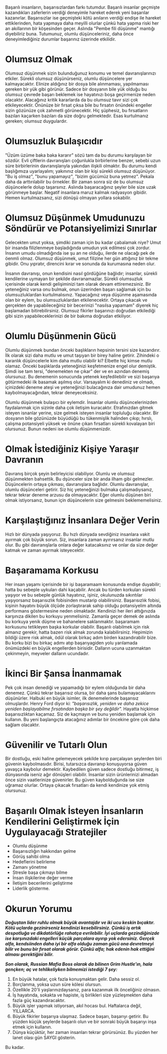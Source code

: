 Başarılı insanların, başarısızlardan farkı tutumdur.
Başarılı insanlar geçmişte kazandıkları zaferlerin verdiği deneyimle hareket ederek yeni başarılar kazanırlar.
Başarısızlar ise geçmişteki kötü anıların verdiği endişe ile hareket ettiklerinden, hata yapmaya daha meyilli olurlar çünkü hata yapma riski her an akıllarının bir köşesinden geçer.
Aslında "Pembe fili düşünme" mantığı diyebiliriz buna.
Tutumunuz, olumlu düşünceleriniz, daha önce deneyimlediğiniz durumlar başarınız üzerinde etkilidir.

# Olumsuz Olmak
Olumsuz düşünmek sizin bulunduğunuz konumu ve temel davranışlarınızı etkiler.
Sürekli olumsuz düşünürseniz, olumlu düşüncelere yer kalmayacaktır.
Elinize aldığınız bir dosya bile alınmaması, yapılmaması gereken bir yük gibi görünür.
Sadece bir dosyanın bile yük olduğu bu olumsuz çevrede başarı beklemek ise hayatınızı boşa geçirmenize neden olacaktır.
Alacağınız kritik kararlarda da bu olumsuz tavır sizi çok etkileyecektir.
Önünüze bir fırsat çıksa bile bu fırsatın önündeki engeller sizin gözünüze çok zahmetli görünecektir.
Hiç şüphesiz, bu fırsatların bazıları kaçarken bazıları da size doğru gelmektedir.
Esas kurtulmanız gereken; olumsuz duygulardır.

# Olumsuzluk Bulaşıcıdır
"Üzüm üzüme baka baka kararır" sözü tam da bu durumu karşılayan bir sözdür.
Evli çiftlerin davranışları çoğunlukla birbirlerine benzer, sebebi uzun süre birbirlerinin davranışlarıyla yakından ilişkili olmaktır.
Bu durumu kendi başlığımıza uyarlayalım; yakınınız olan bir kişi sürekli olumsuz düşünüyor.
"Bu iş olmaz", "bunu yapamayız", "bizim gücümüz buna yetmez".
Pekala daha da arttırılabilir bu örnekler.
Bir zaman sonra siz de bu olumsuz düşüncelerle dolup taşarsınız.
Aslında başaracağınız şeyler bile size uzak görünmeye başlar.
Negatif insanlara maruz kalmak radyasyon gibidir.
Hemen kurtulmazsanız, sizi dönüşü olmayan yollara sokabilir.

# Olumsuz Düşünmek Umudunuzu Söndürür ve Potansiyelimizi Sınırlar
Gelecekten umut yoksa, şimdiki zaman için bu kadar çabalamak niye?
Umut bir insanda filizlenmeye başladığında umudun yok edilmesi çok zordur.
İnsanın umudu olmadığında ise şu an ne olduğu, ilerde ne olacağı pek de öenmli olmaz.
Olumsuz düşünmek, umut filizine her gün attığınız bir tekme gibidir.
Onu yıpratır, direncini kırar ve sonunda da kurumasına neden olur.

İnsanın davranışı, onun kendisini nasıl gördüğüne bağlıdır; insanlar, sürekli kendilerine uymayan bir şekilde davranamazlar.
Sürekli olumsuzluk içerisinde olarak kendi gelişiminizi tam olarak devam ettiremezsiniz.
Bir yeteneğiniz varsa onu bulmak, onun üzerinden başarı sağlamak için bu olumsuzluklardan kurtulmalısınız.
Yapacağınız veya düşünme aşamasında olan bir eylem, bu olumsuzluklardan etkilenecektir.
Ortaya çıkacak ve gerçekten de yapabileceğiniz bir becerinizi "nasılsa yapamam" diyerek hiç başlamadan bitirebilirsiniz.
Olumsuz fikirler başarınızı doğrudan etkilediği gibi sizin yapabileceklerinizi de bir bakıma doğrudan etkiliyor.

# Olumlu Düşünmenin Gücü
Olumlu düşünmek bundan önceki başlıkların hepsinin tersini size kazandırır.
İlk olarak sizi daha mutlu ve umut taşıyan bir birey haline getirir.
Zihindeki o karanlık düşüncelerle kim daha mutlu olabilir ki?
Elbette hiç kimse mutlu olamaz.
Önceki başlıklarda yeteneğinizi keşfetmenize engel olur demiştik.
Şimdi ise tam tersi, "denemekten ne çıkar" der ve en azından denemiş olursunuz.
Bu denemenin sonucunda yetenek keşfedilebilir ve sizi başarıya götürmedeki ilk basamak aşılmış olur.
Varsayalım ki denediniz ve olmadı, içinizdeki deneme ateşi ve yeteneğinizi bulacağınıza dair umudunuz hemen kaybolmayacağından, tekrar deneyeceksiniz.

Olumlu düşünmek bulaşıcı bir eylemdir.
İnsanlar olumlu düşüncelerinizden faydalanmak için sizinle daha çok iletişim kuracaktır.
Etrafınızdan gitmek isteyen isnanlar yerine, size gelmek isteyen insanlar topluluğu olacaktır.
Bir dosyanın bile gözünüzde büyüdüğü bu tükenmişlik halinden çıkıp; hırslı, çalışma potansiyeli yüksek ve önüne çıkan fırsatları sürekli kovalayan biri olursunuz.
Bunun nedeni ise olumlu düşünmenizdir.

# Olmak İstediğiniz Kişiye Yaraşır Davranın
Davranış birçok şeyin belirleyicisi olabiliyor.
Olumlu ve olumsuz düşünmekten bahsettik.
Bu dşünceler size bir anda ilham gibi gelmezler.
Düşüncelerin ortaya çıkması, davranışlara bağlıdır.
Olumlu davranışlar, olumlu düşünceleri getirir.
Siz hiç yeteneğinizi bulmaka çalışmadıysanız, tekrar tekrar deneme arzusu da olmayacaktır.
Eğer olumlu düşünen biri olmak istiyorsanız, bunun için düşüncelerin size gelmesini beklememelisiniz.

# Karşılaştığınız İnsanlara Değer Verin
Hızlı bir dünyada yaşıyoruz.
Bu hızlı dünyada sevdiğiniz insanlara vakit ayırmak çok büyük sorun.
Siz, insanlara zaman ayırırsanız insanlar mutlu olur.
Bu gibi davranışlarla onlara değer katacaksınız ve onlar da size değer katmak ve zaman ayırmak isteyecektir.

# Başaramama Korkusu
Her insan yaşamı içerisinde bir işi başaramaam konusunda endişe duyabilir; hatta bu sebeple uykuları dahi kaçabilir.
Ancak bu türden korkuları sürekli yaşıyor ve bu sebeple günlük hayatınız, işiniz, okulunuzda sıkıntılar yaşıyorsanız başarısızlık fobisinden mustarip olabilirsiniz.
Başarısızlık fobisi, kişinin hayatını büyük ölçüde zorlaştırarak sahip olduğu potansiyelim altında performans göstermesine neden olmaktadır.
Kendinizi her ileri attığınızda karşınıza dikilen bu korkuyu yenmelisiniz.
Zamanla geçer demek de aslında bu korkuya yenik düşme ve bahanelere saklanmaktır.
başaramam korkusunu tetikleyen başka korkular olabilir.
Başarılı olabilmek için risk almanız gerekir, hatta bazen risk almak zorunda kalabilirsiniz.
Hepimizin bildiği üzere risk almak, ödül olarak birkaç adım birden kazandırabilir bize.
Bu korku bizi bu birkaç adımı atıp başarıyagiden yolu yarılamada önümüzdeki en büyük engellerden birisidir.
Dalların ucuna uzanmaktan çekinmeyin, meyveler dalların ucundadır.

# İkinci Bir Şansa İnanmamak
Pek çok insan denediği ve yapamadığı bir eylem olduğunda bir daha denemez.
Çünkü tekrar başarısız olursa, bir daha şans bulamayacaklarını düşünürler.
Halbuki en büyük isimler, ilk denemelerinde başarısız olmuşlardır.
Henry Ford diyor ki: *"başarısızlık, yeniden ve daha zekice yeniden başlayabilme fırsatından başka bir şey değildir".*
Hayatta hiçkimse başarısızlıktan kaçamaz.
Siz de kaçmayın ve bunu yeniden başlamak için kullanın.
Bu yeni başlangıçta atacağınız adımlar bir öncekine göre çok daha sağlam olacaktır.

# Güvenilir ve Tutarlı Olun
Bir dostluğu, eski haline gelemeyecek şekilde kırıp parçalayan şeylerden biri güvenin kaybolmasıdır.
Birisi, tutarsızca davranıp konuşuyorsa güven yavaşça kaybolur demektir.
Kaybedilen güven sadece dostluğu bitirmez, iş dünyasında iseniz ağır dönüşleri olabilir.
İnsanlar sizin ürünlerinizi almadan önce sizin vaatlerinize güvenirler.
Bu güven kaybolduğunda ise size uğramaz olurlar.
Ortaya çıkacak fırsatları da kendi kendinize yok etmiş olursunuz.

# Başarılı Olmak İsteyen İnsanların Kendilerini Geliştirmek İçin Uygulayacağı Stratejiler
* Olumlu düşünme
* Başarısızlığın hakkından gelme
* Görüş sahibi olma
* Hedeflerini belirleme
* Zamanı yönetme
* Stresle başa çıkmayı bilme
* İnsan ilişkilerine değer verme
* İletişim becerilerini geliştirme
* Liderlik gösterme.

# Okurun Yorumu
***Doğuştan lider ruhlu olmak büyük avantajdır ve iki ucu keskin bıçaktır.
Kötü uçlarda gezinirseniz kendinizi kesebilirsiniz.
Çünkü iş artık despotluğa ve dikdatörlüğe rahatça evrilebilir.
İyi uçlarda gezindiğinizde ise karşınızdaki engelleri küçük parçalara ayırıp yok edersiniz.
Gerçek alfa, kendsiinden daha iyi bir alfa olduğu zaman gücü ona devretmeyi bilir ve bunu bir fırsat olarak görür.
Çünkü alfa; hak edenin hak ettiğini alması gerektiğini bilir.***

***Son olarak, Russian Mafia Boss olarak da bilinen Grim Hustle'ın, hala gençken; aç ve tehlikeliyken bilmemizi istediği 7 şey:***
1. En büyük hatalar, çok fazla konuşmaktan gelir. Daha sessiz ol.
2. Borçlanma, yoksa uzun süre kölesi olursun. 
3. Özellikle 20'li yaşlarınızdaysanız, para kazanmak ilk önceliğiniz olmasın.
4. İş hayatında, sokakta ve hapiste, iş birlikleri size yüzleşmekten daha fazla güç kazandıracaktır.
5. Büyük işler yapmak istiyorsan, akıl hocası bul. Haftalarca değil, YILLARCA.
6. Büyük fikirler başarıya ulaşmaz. Sadece başarı, başarıyı getirir. Bu yüzden küçük şeylerde başarılı olun ve bir sonraki büyük başarıyı inşa etmek için kullanın.
7. Dünya küçüktür, her zaman insanları tekrar görürsünüz. Bu yüzden her lanet olası gün SAYGI gösterin.

Bu kadar.
